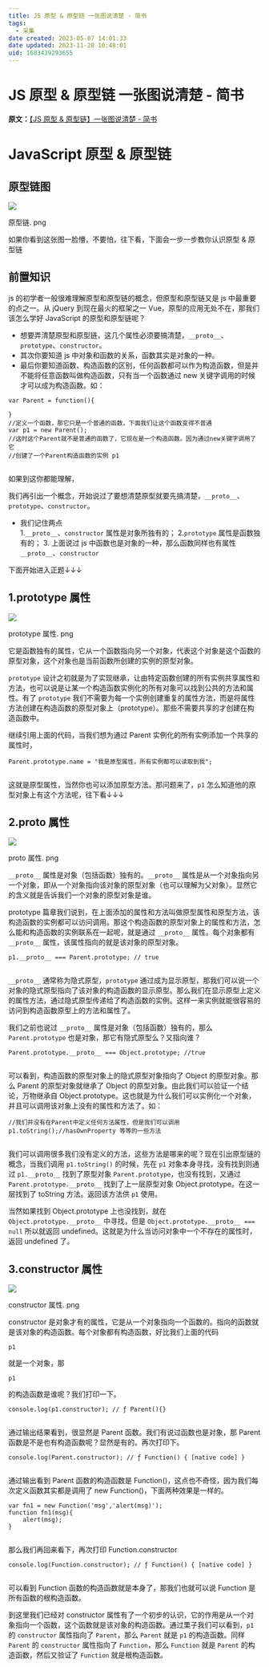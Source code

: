 ```yaml
---
title: JS 原型 & 原型链 一张图说清楚 - 简书
tags:
  - 采集
date created: 2023-05-07 14:01:33
date updated: 2023-11-28 10:48:01
uid: 1683439293655
---
```


# JS 原型 & 原型链 一张图说清楚 - 简书

**原文：**[【JS 原型 & 原型链】一张图说清楚 - 简书](https://www.jianshu.com/p/423f72d502c2)

# JavaScript 原型 & 原型链

## 原型链图

![](http://upload-images.jianshu.io/upload_images/15473180-91c7a02c8e3740a7.png)

原型链. png

如果你看到这张图一脸懵，不要怕，往下看，下面会一步一步教你认识原型 & 原型链

## 前置知识

js 的初学者一般很难理解原型和原型链的概念，但原型和原型链又是 js 中最重要的点之一。从 jQuery 到现在最火的框架之一 Vue，原型的应用无处不在，那我们该怎么学好 JavaScript 的原型和原型链呢？

- 想要弄清楚原型和原型链，这几个属性必须要搞清楚，`__proto__`、`prototype`、`constructor`。
- 其次你要知道 js 中对象和函数的关系，函数其实是对象的一种。
- 最后你要知道函数、构造函数的区别，任何函数都可以作为构造函数，但是并不能将任意函数叫做构造函数，只有当一个函数通过 new 关键字调用的时候才可以成为构造函数。如：

```
var Parent = function(){

}
//定义一个函数，那它只是一个普通的函数，下面我们让这个函数变得不普通
var p1 = new Parent();
//这时这个Parent就不是普通的函数了，它现在是一个构造函数。因为通过new关键字调用了它
//创建了一个Parent构造函数的实例 p1


```

如果到这你都能理解，

我们再引出一个概念，开始说过了要想清楚原型就要先搞清楚，`__proto__`、`prototype`、`constructor`。

- 我们记住两点  
    1.`__proto__`、`constructor` 属性是对象所独有的；
    2.`prototype` 属性是函数独有的；
    3. 上面说过 js 中函数也是对象的一种，那么函数同样也有属性 `__proto__`、`constructor`

下面开始进入正题↓↓↓

## 1.prototype 属性

![](http://upload-images.jianshu.io/upload_images/15473180-b24ef70bf62da365.png)

prototype 属性. png

它是函数独有的属性，它从一个函数指向另一个对象，代表这个对象是这个函数的原型对象，这个对象也是当前函数所创建的实例的原型对象。

`prototype` 设计之初就是为了实现继承，让由特定函数创建的所有实例共享属性和方法，也可以说是让某一个构造函数实例化的所有对象可以找到公共的方法和属性。有了 `prototype` 我们不需要为每一个实例创建重复的属性方法，而是将属性方法创建在构造函数的原型对象上（prototype）。那些不需要共享的才创建在构造函数中。

继续引用上面的代码，当我们想为通过 Parent 实例化的所有实例添加一个共享的属性时，

```
Parent.prototype.name = "我是原型属性，所有实例都可以读取到我";


```

这就是原型属性，当然你也可以添加原型方法。那问题来了，`p1` 怎么知道他的原型对象上有这个方法呢，往下看↓↓↓

## 2.proto 属性

![](http://upload-images.jianshu.io/upload_images/15473180-1ff9d0fbf8c32a69.png)

proto 属性. png

`__proto__` 属性是对象（包括函数）独有的。`__proto__` 属性是从一个对象指向另一个对象，即从一个对象指向该对象的原型对象（也可以理解为父对象）。显然它的含义就是告诉我们一个对象的原型对象是谁。

prototype 篇章我们说到，在上面添加的属性和方法叫做原型属性和原型方法，该构造函数的实例都可以访问调用。那这个构造函数的原型对象上的属性和方法，怎么能和构造函数的实例联系在一起呢，就是通过 `__proto__` 属性。每个对象都有 `__proto__` 属性，该属性指向的就是该对象的原型对象。

```
p1.__proto__ === Parent.prototype; // true


```

`__proto__` 通常称为隐式原型，`prototype` 通过成为显示原型，那我们可以说一个对象的隐式原型指向了该对象的构造函数的显示原型。那么我们在显示原型上定义的属性方法，通过隐式原型传递给了构造函数的实例。这样一来实例就能很容易的访问到构造函数原型上的方法和属性了。

我们之前也说过 `__proto__` 属性是对象（包括函数）独有的，那么 `Parent.prototype` 也是对象，那它有隐式原型么？又指向谁？

```
Parent.prototype.__proto__ === Object.prototype; //true


```

可以看到，构造函数的原型对象上的隐式原型对象指向了 Object 的原型对象。那么 Parent 的原型对象就继承了 Object 的原型对象。由此我们可以验证一个结论，万物继承自 Object.prototype。这也就是为什么我们可以实例化一个对象，并且可以调用该对象上没有的属性和方法了。如：

```
//我们并没有在Parent中定义任何方法属性，但是我们可以调用
p1.toString();//hasOwnProperty 等等的一些方法


```

我们可以调用很多我们没有定义的方法，这些方法是哪来的呢？现在引出原型链的概念，当我们调用 `p1.toString()` 的时候，先在 `p1` 对象本身寻找，没有找到则通过 `p1.__proto__` 找到了原型对象 `Parent.prototype`，也没有找到，又通过 `Parent.prototype.__proto__` 找到了上一层原型对象 Object.prototype。在这一层找到了 toString 方法。返回该方法供 `p1` 使用。

当然如果找到 Object.prototype 上也没找到，就在 `Object.prototype.__proto__` 中寻找，但是 `Object.prototype.__proto__ === null` 所以就返回 undefined。这就是为什么当访问对象中一个不存在的属性时，返回 undefined 了。

## 3.constructor 属性

![](http://upload-images.jianshu.io/upload_images/15473180-bb4670d71c589a09.png)

constructor 属性. png

constructor 是对象才有的属性，它是从一个对象指向一个函数的。指向的函数就是该对象的构造函数。每个对象都有构造函数，好比我们上面的代码

`p1`

就是一个对象，那

`p1`

的构造函数是谁呢？我们打印一下。

```
console.log(p1.constructor); // ƒ Parent(){}


```

通过输出结果看到，很显然是 Parent 函数。我们有说过函数也是对象，那 Parent 函数是不是也有构造函数呢？显然是有的。再次打印下。

```
console.log(Parent.constructor); // ƒ Function() { [native code] }


```

通过输出看到 Parent 函数的构造函数是 Function()，这点也不奇怪，因为我们每次定义函数其实都是调用了 new Function()，下面两种效果是一样的。

```
var fn1 = new Function('msg','alert(msg)');
function fn1(msg){
    alert(msg);
}


```

那么我们再回来看下，再次打印 Function.constructor

```
console.log(Function.constructor); // ƒ Function() { [native code] }


```

可以看到 Function 函数的构造函数就是本身了，那我们也就可以说 Function 是所有函数的根构造函数。

到这里我们已经对 constructor 属性有了一个初步的认识，它的作用是从一个对象指向一个函数，这个函数就是该对象的构造函数。通过栗子我们可以看到，`p1` 的 `constructor` 属性指向了 `Parent`，那么 `Parent` 就是 `p1` 的构造函数。同样 `Parent` 的 `constructor` 属性指向了 `Function`，那么 `Function` 就是 `Parent` 的构造函数，然后又验证了 `Function` 就是根构造函数。
